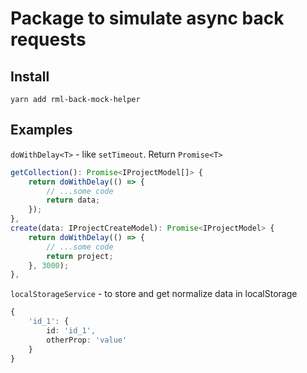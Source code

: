 # Package to simulate async back requests
## Install
```shell
yarn add rml-back-mock-helper
```

## Examples
`doWithDelay<T>` - like `setTimeout`. Return `Promise<T>`
```typescript
getCollection(): Promise<IProjectModel[]> {
    return doWithDelay(() => {
        // ...some code
        return data;
    });
},
create(data: IProjectCreateModel): Promise<IProjectModel> {
    return doWithDelay(() => {
        // ...some code
        return project;
    }, 3000);
},
```

`localStorageService` - to store and get normalize data in localStorage
```typescript
{
    'id_1': {
        id: 'id_1',
        otherProp: 'value'
    }
}
```
